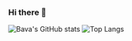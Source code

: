 ### Hi there 👋
![Bava's GitHub stats](https://github-readme-stats-git-master-bavak.vercel.app/api?username=bavak&show_icons=true&theme=dark&hide_border=true&count_private=true&include_all_commits=true)
![Top Langs](https://github-readme-stats-git-master-bavak.vercel.app/api/top-langs/?username=bavak&layout=donut&theme=dark)
